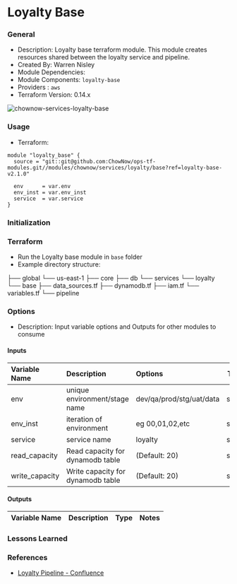 # Loyalty Base

### General

* Description: Loyalty base terraform module.
  This module creates resources shared between the loyalty service and pipeline.
* Created By: Warren Nisley
* Module Dependencies:
* Module Components: `loyalty-base`
* Providers : `aws`
* Terraform Version: 0.14.x

![chownow-services-loyalty-base](https://github.com/ChowNow/ops-tf-modules/workflows/chownow-services-loyalty-base/badge.svg)

### Usage

* Terraform:

```hcl
module "loyalty_base" {
  source = "git::git@github.com:ChowNow/ops-tf-modules.git//modules/chownow/services/loyalty/base?ref=loyalty-base-v2.1.0"

  env      = var.env
  env_inst = var.env_inst
  service  = var.service
}
```



### Initialization

### Terraform

* Run the Loyalty base module in `base` folder
* Example directory structure:

├── global
└── us-east-1
    ├── core
    ├── db
    └── services
        └── loyalty
          └── base
            ├── data_sources.tf
            ├── dynamodb.tf
            ├── iam.tf
            └── variables.tf
          └── pipeline

### Options

* Description: Input variable options and Outputs for other modules to consume

#### Inputs

| Variable Name                 | Description                             | Options                  |  Type  | Required? | Notes          |
| :---------------------------- | :----------------------------           | :----------------------- | :----: | :-------: | :------------- |
| env                           | unique environment/stage name           | dev/qa/prod/stg/uat/data | string |    Yes    | N/A            |
| env_inst                      | iteration of environment                | eg 00,01,02,etc          | string |    No     | N/A            |
| service                       | service name                            | loyalty | string         |    No  |    N/A    | N/A            |
| read_capacity                 | Read capacity for dynamodb table        | (Default: 20)            | string |    No     | N/A            |
| write_capacity                | Write capacity for dynamodb table       | (Default: 20)            | string |    No     | N/A            |


#### Outputs

| Variable Name | Description | Type  | Notes |
| :------------ | :---------- | :---: | :---- |


### Lessons Learned



### References

* [Loyalty Pipeline - Confluence](https://chownow.atlassian.net/wiki/spaces/CE/pages/2225504257/Loyalty+-+Salesforce+integration+pipeline)
